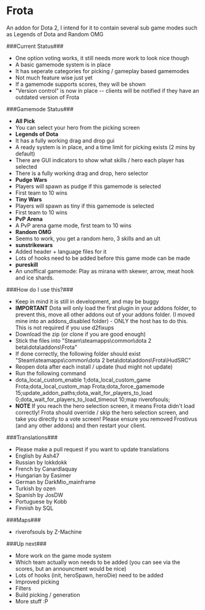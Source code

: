 Frota
=====

An addon for Dota 2, I intend for it to contain several sub game modes such as Legends of Dota and Random OMG

###Current Status###
 - One option voting works, it still needs more work to look nice though
 - A basic gamemode system is in place
  - It has seperate categories for picking / gameplay based gamemodes
  - Not much feature wise just yet
  - If a gamemode supports scores, they will be shown
 - "Version control" is now in place -- clients will be notified if they have an outdated version of Frota

###Gamemode Status###
 - **All Pick**
  - You can select your hero from the picking screen
 - **Legends of Dota**
  - It has a fully working drag and drop gui
  - A ready system is in place, and a time limit for picking exists (2 mins by default)
  - There are GUI indicators to show what skills / hero each player has selected
  - There is a fully working drag and drop, hero selector
 - **Pudge Wars**
  - Players will spawn as pudge if this gamemode is selected
  - First team to 10 wins
 - **Tiny Wars**
  - Players will spawn as tiny if this gamemode is selected
  - First team to 10 wins
 - **PvP Arena**
  - A PvP arena game mode, first team to 10 wins
 - **Random OMG**
  - Seems to work, you get a random hero, 3 skills and an ult
 - **sunstrikewars**
  - Added header + language files for it
  - Lots of hooks need to be added before this game mode can be made
 - **pureskill**
  - An unoffical gamemode: Play as mirana with skewer, arrow, meat hook and ice shards.

###How do I use this?###
 - Keep in mind it is still in development, and may be buggy
 - **IMPORTANT** Dota will only load the first plugin in your addons folder, to prevent this, move all other addons out of your addons folder. (I moved mine into an addons_disabled folder) - ONLY the host has to do this. This is not required if you use d2fixups
 - Download the zip (or clone if you are good enough)
 - Stick the files into "Steam\steamapps\common\dota 2 beta\dota\addons\Frota"
 - If done correctly, the following folder should exist "Steam\steamapps\common\dota 2 beta\dota\addons\Frota\HudSRC"
 - Reopen dota after each install / update (hud might not update)
 - Run the following command
  - dota_local_custom_enable 1;dota_local_custom_game Frota;dota_local_custom_map Frota;dota_force_gamemode 15;update_addon_paths;dota_wait_for_players_to_load 0;dota_wait_for_players_to_load_timeout 10;map riverofsouls;
 - **NOTE** If you reach the hero selection screen, it means Frota didn't load correctly! Frota should override / skip the hero selection screen, and  take you directly to a vote screen! Please ensure you removed Frostivus (and any other addons) and then restart your client.

###Translations###
 - Please make a pull request if you want to update translations
 - English by Ash47
 - Russian by lokkdokk
 - French by Canardlaquay
 - Hungarian by Easimer
 - German by DarkMio_mainframe
 - Turkish by ozen
 - Spanish by JosDW
 - Portuguese by Kobb
 - Finnish by SQL

###Maps###
 - riverofsouls by Z-Machine

###Up next###
 - More work on the game mode system
  - Which team actually won needs to be added (you can see via the scores, but an announcment would be nice)
  - Lots of hooks (init, heroSpawn, heroDie) need to be added
 - Improved picking
  - Filters
  - Build picking / generation
 - More stuff :P
